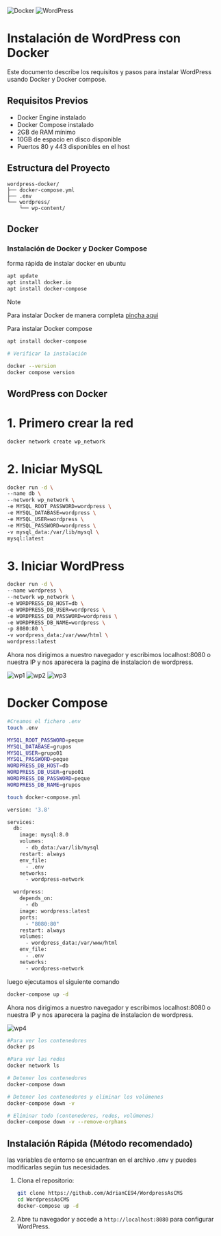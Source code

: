 ![Docker](https://img.shields.io/badge/docker-%230db7ed.svg?style=for-the-badge&logo=docker&logoColor=white)
![WordPress](https://img.shields.io/badge/WordPress-%23117AC9.svg?style=for-the-badge&logo=WordPress&logoColor=white)

# Instalación de WordPress con Docker

Este documento describe los requisitos y pasos para instalar WordPress usando Docker y Docker compose.

## Requisitos Previos

- Docker Engine instalado 
- Docker Compose instalado 
- 2GB de RAM mínimo
- 10GB de espacio en disco disponible
- Puertos 80 y 443 disponibles en el host

## Estructura del Proyecto

```
wordpress-docker/
├── docker-compose.yml
├── .env
└── wordpress/
    └── wp-content/
```

## Docker

### Instalación de Docker y Docker Compose

forma rápida de instalar docker en ubuntu

```bash
apt update
apt install docker.io
apt install docker-compose

```
> [!NOTE]
> Para instalar Docker de manera completa [pincha aqui](https://docs.docker.com/engine/install/ubuntu/)

Para instalar Docker compose

```bash
apt install docker-compose
```

```bash
# Verificar la instalación

docker --version
docker compose version

```

## WordPress con Docker

# 1. Primero crear la red
```bash
docker network create wp_network
```

# 2. Iniciar MySQL
```bash
docker run -d \
--name db \
--network wp_network \
-e MYSQL_ROOT_PASSWORD=wordpress \
-e MYSQL_DATABASE=wordpress \
-e MYSQL_USER=wordpress \
-e MYSQL_PASSWORD=wordpress \
-v mysql_data:/var/lib/mysql \
mysql:latest
```

# 3. Iniciar WordPress
```bash
docker run -d \
--name wordpress \
--network wp_network \
-e WORDPRESS_DB_HOST=db \
-e WORDPRESS_DB_USER=wordpress \
-e WORDPRESS_DB_PASSWORD=wordpress \
-e WORDPRESS_DB_NAME=wordpress \
-p 8080:80 \
-v wordpress_data:/var/www/html \
wordpress:latest
```
Ahora nos dirigimos a nuestro navegador y escribimos localhost:8080 o nuestra IP y nos aparecera la pagina de instalacion de wordpress.

![wp1](image.png)
![wp2](image-1.png)
![wp3](image-2.png)

# Docker Compose


```bash
#Creamos el fichero .env
touch .env
```
```bash
MYSQL_ROOT_PASSWORD=peque
MYSQL_DATABASE=grupos
MYSQL_USER=grupo01
MYSQL_PASSWORD=peque
WORDPRESS_DB_HOST=db
WORDPRESS_DB_USER=grupo01
WORDPRESS_DB_PASSWORD=peque
WORDPRESS_DB_NAME=grupos
```
```bash
touch docker-compose.yml
```
```bash
version: '3.8'

services:
  db:
    image: mysql:8.0
    volumes:
      - db_data:/var/lib/mysql
    restart: always
    env_file:
      - .env
    networks:
      - wordpress-network

  wordpress:
    depends_on:
      - db
    image: wordpress:latest
    ports:
      - "8080:80"
    restart: always
    volumes:
      - wordpress_data:/var/www/html
    env_file:
      - .env
    networks:
      - wordpress-network
```

luego ejecutamos el siguiente comando

```bash
docker-compose up -d
```

Ahora nos dirigimos a nuestro navegador y escribimos localhost:8080 o nuestra IP y nos aparecera la pagina de instalacion de wordpress.


![wp4](image-4.png)

```bash
#Para ver los contenedores
docker ps

#Para ver las redes
docker network ls

# Detener los contenedores
docker-compose down

# Detener los contenedores y eliminar los volúmenes
docker-compose down -v

# Eliminar todo (contenedores, redes, volúmenes)
docker-compose down -v --remove-orphans
```

## Instalación Rápida (Método recomendado)
las variables de entorno se encuentran en el archivo .env y puedes modificarlas según tus necesidades.

1. Clona el repositorio:
   ```bash
   git clone https://github.com/AdrianCE94/WordpressAsCMS
   cd WordpressAsCMS
   docker-compose up -d
    ```
2. Abre tu navegador y accede a `http://localhost:8080` para configurar WordPress.

